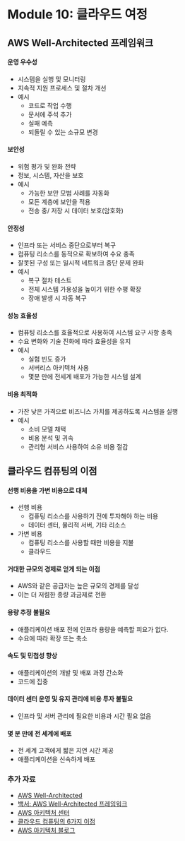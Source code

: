 # Module 10: 클라우드 여정

## AWS Well-Architected 프레임워크

#### 운영 우수성

- 시스템을 실행 및 모니터링
- 지속적 지원 프로세스 및 절차 개선
- 예시
  - 코드로 작업 수행
  - 문서에 주석 추가
  - 실패 예측
  - 되돌릴 수 있는 소규모 변경

#### 보안성

- 위험 평가 및 완화 전략
- 정보, 시스템, 자산을 보호
- 예시
  - 가능한 보안 모범 사례를 자동화
  - 모든 계층에 보안을 적용
  - 전송 중/ 저장 시 데이터 보호(암호화)

#### 안정성

- 인프라 또는 서비스 중단으로부터 복구
- 컴퓨팅 리소스를 동적으로 확보하여 수요 충족
- 잘못된 구성 또는 일시적 네트워크 중단 문제 완화
- 예시
  - 복구 절차 테스트
  - 전체 시스템 가용성을 높이기 위한 수평 확장
  - 장애 발생 시 자동 복구

#### 성능 효율성

- 컴퓨팅 리소스를 효율적으로 사용하여 시스템 요구 사항 충족
- 수요 변화와 기술 진화에 따라 효율성을 유지
- 예시
  - 실험 빈도 증가
  - 서버리스 아키텍처 사용
  - 몇분 만에 전세계 배포가 가능한 시스템 설계

#### 비용 최적화

- 가잔 낮은 가격으로 비즈니스 가치를 제공하도록 시스템을 실행
- 예시
  - 소비 모델 채택
  - 비용 분석 및 귀속
  - 관리형 서비스 사용하여 소유 비용 절감



## 클라우드 컴퓨팅의 이점

#### 선행 비용을 가변 비용으로 대체

- 선행 비용
  - 컴퓨팅 리소스를 사용하기 전에 투자해야 하는 비용
  - 데이터 센터, 물리적 서버, 기타 리소스
- 가변 비용
  - 컴퓨팅 리소스를 사용할 때만 비용을 지불
  - 클라우드

#### 거대한 규모의 경제로 얻게 되는 이점

- AWS와 같은 공급자는 높은 규모의 경제를 달성
- 이는 더 저렴한 종량 과금제로 전환

#### 용량 추정 불필요

- 애플리케이션 배포 전에 인프라 용량을 예측할 피요가 없다.
- 수요에 따라 확장 또는 축소

#### 속도 및 민첩성 향상

- 애플리케이션의 개발 및 배포 과정 간소화
- 코드에 집중

#### 데이터 센터 운영 및 유지 관리에 비용 투자 불필요

- 인프라 및 서버 관리에 필요한 비용과 시간 필요 없음

#### 몇 분 만에 전 세계에 배포

- 전 세계 고객에게 짧은 지연 시간 제공
- 애플리케이션을 신속하게 배포



### 추가 자료

- [AWS Well-Architected](https://aws.amazon.com/architecture/well-architected/)
- [백서: AWS Well-Architected 프레임워크](https://d1.awsstatic.com/whitepapers/architecture/AWS_Well-Architected_Framework.pdf)
- [AWS 아키텍처 센터](https://aws.amazon.com/architecture)
- [클라우드 컴퓨팅의 6가지 이점](https://docs.aws.amazon.com/whitepapers/latest/aws-overview/six-advantages-of-cloud-computing.html)
- [AWS 아키텍처 블로그](https://aws.amazon.com/blogs/architecture)